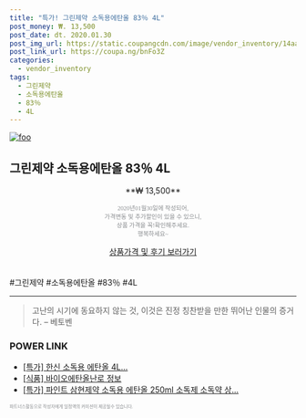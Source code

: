 ```yaml
--- 
title: "특가! 그린제약 소독용에탄올 83％ 4L" 
post_money: ₩. 13,500 
post_date: dt. 2020.01.30 
post_img_url: https://static.coupangcdn.com/image/vendor_inventory/14aa/16fcf9757890a1117cf2e2f2e34923d7acc593de3f0503764298d8c0f87f.jpg 
post_link_url: https://coupa.ng/bnFo3Z 
categories: 
  - vendor_inventory 
tags: 
  - 그린제약 
  - 소독용에탄올 
  - 83％ 
  - 4L 
--- 
```

[![foo](https://static.coupangcdn.com/image/vendor_inventory/14aa/16fcf9757890a1117cf2e2f2e34923d7acc593de3f0503764298d8c0f87f.jpg)](https://coupa.ng/bnFo3Z) 

## 그린제약 소독용에탄올 83％ 4L 
<p style="text-align: center;">**₩ 13,500**</p> 
<p style="text-align: center;"><span style="color: #898c8f; font-family: Georgia,Times,serif; font-size: 0.75em;">2020년01월30일에 작성되어, <br>가격변동 및 추가할인이 있을 수 있으니,<br> 상품 가격을 꼭!확인해주세요.<br>행복하세요~</span> 
</p>	 
<div markdown="0" style="text-align: center;"><a href="https://coupa.ng/bnFo3Z" class="btn btn--success">상품가격 및 후기 보러가기</a></div> 
<br><br> 
  #그린제약 #소독용에탄올 #83％ #4L 
<hr> 

> 고난의 시기에 동요하지 않는 것, 이것은 진정 칭찬받을 만한 뛰어난 인물의 증거다. – 베토벤 


### POWER LINK

* <a href="https://blog.naver.com/santokki14/221790763221" target="_blank">[특가] 한신 소독용 에탄올 4L...</a>
* <a href="https://blog.naver.com/sakai111/221769228825" target="_blank"> [식품] 바이오에탄올난로 정보 </a>
* <a href="https://blog.naver.com/santokki14/221790715141" target="_blank">[특가] 파인트 삼현제약 소독용 에탄올 250ml 소독제 소독약 상...</a>

<span style="color: #898c8f; font-family: Georgia,Times,serif; font-size: 0.55em;">파트너스활동으로 작성자에게 일정액의 커미션이 제공될수 있습니다.</span> 
